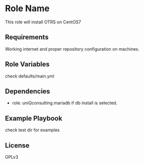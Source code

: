 Role Name
=========

This role will install OTRS on CentOS7

Requirements
------------

Working internet and proper repository configuration on machines.

Role Variables
--------------

check defaults/main.yml

Dependencies
------------
* role: uniQconsulting.mariadb if db install is selected.

Example Playbook
----------------

check test dir for examples

License
-------

GPLv3

